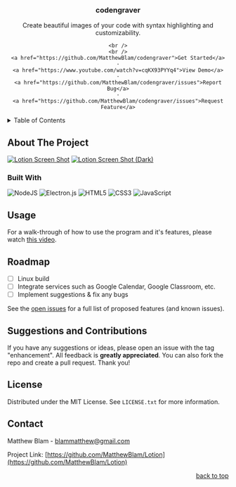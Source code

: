 <a name="readme-top"></a>



<!-- PROJECT LOGO -->
<br />
<div align="center">
  <!--<a href="https://github.com/MatthewBlam/codengraver">
    <img src="logo/Lotion.png" alt="Logo" width="80" height="80">
  </a>-->

<h3 align="center">codengraver</h3>

  <p align="center">
    Create beautiful images of your code with syntax highlighting and customizability.

    <br />
    <br />
    <a href="https://github.com/MatthewBlam/codengraver">Get Started</a>
    ·
    <a href="https://www.youtube.com/watch?v=cqKX93PYYq4">View Demo</a>
    ·
    <a href="https://github.com/MatthewBlam/codengraver/issues">Report Bug</a>
    ·
    <a href="https://github.com/MatthewBlam/codengraver/issues">Request Feature</a>
  </p>
</div>



<!-- TABLE OF CONTENTS -->
<details>
  <summary>Table of Contents</summary>
  <ol>
    <li><a href="#about-the-project">About The Project</a></li>
    <li><a href="#usage">Usage</a></li>
    <li><a href="#roadmap">Roadmap</a></li>
    <li><a href="#suggestions-and-contributions">Suggestions and Contributions</a></li>
    <li><a href="#license">License</a></li>
    <li><a href="#contact">Contact</a></li>
  </ol>
</details>



<!-- ABOUT THE PROJECT -->
## About The Project

[![Lotion Screen Shot][product-screenshot]](https://github.com/MatthewBlam/Lotion)
[![Lotion Screen Shot (Dark)][product-screenshot-dark]](https://github.com/MatthewBlam/Lotion)

### Built With

![NodeJS](https://img.shields.io/badge/node.js-6DA55F?style=for-the-badge&logo=node.js&logoColor=white)
![Electron.js](https://img.shields.io/badge/Electron-191970?style=for-the-badge&logo=Electron&logoColor=white)
![HTML5](https://img.shields.io/badge/html5-%23E34F26.svg?style=for-the-badge&logo=html5&logoColor=white)
![CSS3](https://img.shields.io/badge/css3-%231572B6.svg?style=for-the-badge&logo=css3&logoColor=white)
![JavaScript](https://img.shields.io/badge/javascript-%23323330.svg?style=for-the-badge&logo=javascript&logoColor=%23F7DF1E)



<!-- USAGE EXAMPLES -->
## Usage

For a walk-through of how to use the program and it's features, please watch <a href="https://www.youtube.com/watch?v=cqKX93PYYq4">this video</a>.



<!-- ROADMAP -->
## Roadmap

- [ ] Linux build
- [ ] Integrate services such as Google Calendar, Google Classroom, etc.
- [ ] Implement suggestions & fix any bugs

See the [open issues](https://github.com/MatthewBlam/Lotion/issues) for a full list of proposed features (and known issues).



<!-- CONTRIBUTING -->
## Suggestions and Contributions

If you have any suggestions or ideas, please open an issue with the tag "enhancement". All feedback is **greatly appreciated**. You can also fork the repo and create a pull request. Thank you!



<!-- LICENSE -->
## License

Distributed under the MIT License. See `LICENSE.txt` for more information.



<!-- CONTACT -->
## Contact

Matthew Blam - blammatthew@gmail.com

Project Link: [https://github.com/MatthewBlam/Lotion](https://github.com/MatthewBlam/Lotion)

<p align="right"><a href="#readme-top">back to top</a></p>




<!-- MARKDOWN LINKS & IMAGES -->
<!-- https://www.markdownguide.org/basic-syntax/#reference-style-links -->
[product-screenshot]: images/Lotion%20Screenshot.png
[product-screenshot-dark]: images/Lotion%20Screenshot%20Dark.png
[logo]: logo/Lotion.png
